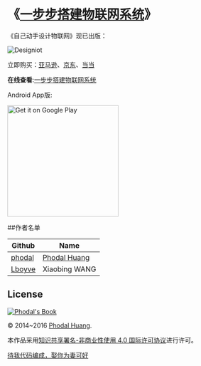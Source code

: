 《[一步步搭建物联网系统](http://phodal.github.io/designiot/)》
===

《自己动手设计物联网》现已出版：

![Designiot](./designiot.jpg)

立即购买：[亚马逊](https://www.amazon.cn/dp/B01IBZWTWW/ref=wl_it_dp_o_pC_nS_ttl?_encoding=UTF8&colid=BDXF90QZX6WX&coliid=I19EB97K0GNLW8)、[京东](http://search.jd.com/Search?keyword=%E8%87%AA%E5%B7%B1%E5%8A%A8%E6%89%8B%E8%AE%BE%E8%AE%A1%E7%89%A9%E8%81%94%E7%BD%91&enc=utf-8&wq=%E8%87%AA%E5%B7%B1%E5%8A%A8%E6%89%8B%E8%AE%BE%E8%AE%A1%E7%89%A9%E8%81%94%E7%BD%91&pvid=k24y6hri.l4xi28)、[当当](http://product.dangdang.com/24000878.html)

**在线查看**:[一步步搭建物联网系统](http://ebook.designiot.cn/)

Android App版:

<a href="https://play.google.com/store/apps/details?id=com.phodal.designiot">
  <img alt="Get it on Google Play"
       src="https://play.google.com/intl/en_us/badges/images/apps/en-play-badge-border.png" width="250" />
</a>

##作者名单 

Github | Name
|--------| ---------|
[phodal](https://github.com/phodal) |[Phodal Huang](http://www.phodal.com)
[Lboyve](https://github.com/Lboyve) | Xiaobing WANG

## License

[![Phodal's Book](http://brand.phodal.com/shields/book-small.svg)](https://www.phodal.com/)

© 2014~2016 [Phodal Huang](http://www.phodal.com). 

本作品采用[知识共享署名-非商业性使用 4.0 国际许可协议](http://creativecommons.org/licenses/by-nc/4.0/)进行许可。

[待我代码编成，娶你为妻可好](http://www.xuntayizhan.com/blog/ji-ke-ai-qing-zhi-er-shi-dai-wo-dai-ma-bian-cheng-qu-ni-wei-qi-ke-hao-wan/)

